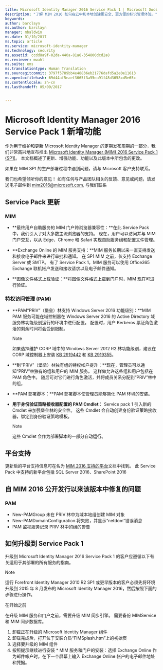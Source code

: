 ```yaml
---
title: Microsoft Identity Manager 2016 Service Pack 1 | Microsoft Docs
description: "了解 MIM 2016 如何在云中和本地创建更安全、更方便的标识管理体验。"
keywords: 
author: barclayn
ms.author: barclayn
manager: mbaldwin
ms.date: 01/10/2017
ms.topic: article
ms.service: microsoft-identity-manager
ms.technology: security
ms.assetid: ccdd8a9f-02da-440a-81a8-354800dcd2a8
ms.reviewer: mwahl
ms.suite: ems
ms.translationtype: Human Translation
ms.sourcegitcommit: 3797f5789bb4e48836eb21776dafd5a2e0e11613
ms.openlocfilehash: 69d44af5eaef3665f3a55ea91f48d3658cd5e65c
ms.contentlocale: zh-cn
ms.lasthandoff: 05/09/2017


---
```

# <a name="whats-new-for-microsoft-identity-manager-2016-service-pack-1"></a>Microsoft Identity Manager 2016 Service Pack 1 新增功能 #

作为用于维护和更新 Microsoft Identity Manager 的定期发布周期的一部分，我们非常高兴地宣布推出 [Microsoft Identity Manager (MIM) 2016 Service Pack 1 (SP1)](https://msdn.microsoft.com/subscriptions/downloads/?fileid=70212#searchTerm=&Languages=en&PageSize=10&PageIndex=0&FileId=70212)。 本文档概述了更新、增强功能、功能以及此版本中所包含的更改。

如果在 MIM SP1 的生产部署过程中遇到问题，请与 Microsoft 客户支持联系。

我们也希望倾听你的意见！ 如有任何与产品团队相关的反馈、意见或问题，请发送电子邮件到 [mim2016@microsoft.com.](mailto:mim2016@microsoft.com) 与我们联系



## <a name="updates-in-this-service-pack"></a>Service Pack 更新 #

### <a name="mim"></a>MIM

- **最终用户自助服务的 MIM 门户跨浏览器兼容性：**在此 Service Pack 中，我们引入了对大多数主流浏览器的支持。 现在，用户可以访问并与 MIM 门户交互，以从 Edge、Chrome 和 Safari 实现自助服务组和配置文件管理。

- **Exchange Online 的 MIM 服务支持：**MIM 服务长期以来一直支持发送和接收电子邮件来进行审批和通知。 在 SP1 MIM 之前，仅支持 Exchange Server 或 SMTP。 有了 Service Pack 1，MIM 服务可以使用 Office365 Exchange 联机帐户发送和接收请求以及电子邮件通知。

- **图像文件格式上载验证：**将图像文件格式上载到门户时，MIM 现在可进行验证。

### <a name="privileged-access-managementpam"></a>特权访问管理 (PAM)

- **PAM“PRIV”（堡垒）林支持 Windows Server 2016 功能级别：**MIM PAM 服务可能在域控制器在 Windows Server 2016 的 Active Directory 域服务林功能级别运行的环境中进行配置。 配置时，用户 Kerberos 票证角色激活的剩余时间将会受到限制。

    >[!Note]
    如果选择维护 CORP 域中的 Windows Server 2012 R2 林功能级别，建议在 CORP 域控制器上安装 [KB 2919442](https://support.microsoft.com/en-us/kb/2919442) 和 [KB 2919355](https://support.microsoft.com/en-us/kb/2919355)。

- **到“PRIV”（堡垒）林独有组的特权帐户提升：**现在，管理员可以通知“PRIV”林独有的组和用户的 MIM 服务。 这样做允许这些组和用户包括在 PAM 角色中。  随后可对它们进行角色激活，并将成员关系分配到“PRIV”林中的组。

- **PAM 部署脚本：**PAM 部署脚本使管理员能够简化 PAM 环境的安装。

- **用于身份验证策略接收器配置的 PAM Cmdlet：** Service pack 1 引入新的 Cmdlet 来加强堡垒林的安全性。 这些 Cmdlet 会自动创建身份验证策略接收器，绑定到身份验证策略模板。

    >[!Note]
    这些 Cmdlet 会作为部署脚本的一部分自动运行。


## <a name="platform-support"></a>平台支持
更新后的平台支持信息可在名为 [MIM 2016 支持的平台](microsoft-identity-manager-2016-supported-platforms.md)文档中找到。  此 Service Pack 中支持的新平台包括 SQL Server 2016、SharePoint 2016

## <a name="issues-fixed-in-this-release-from-mim-2016-general-availability"></a>自 MIM 2016 公开发行以来该版本中修复的问题

### <a name="pam"></a>PAM
- New-PAMGroup 未在 PRIV 林中为域本地组创建 MIM 对象
- New-PAMDomainConfiguration 将失败，并显示“netdom”错误消息
- PAM 监视服务记录 PRIV 林中的组的警告

## <a name="how-to-upgrade-to-service-pack-1"></a>如何升级到 Service Pack 1

升级到 Microsoft Identity Manager 2016 Service Pack 1 的客户应遵循以下有关适用于其部署的所有服务的指南。

>[!Note]
>运行 Forefront Identity Manager 2010 R2 SP1 或更早版本的客户必须先将环境升级到 2015 年 8 月发布的 Microsoft Identity Manager 2016，然后按照下面的步骤进行操作。

在开始之前

在升级 MIM 服务和门户之前，需要升级 MIM 同步引擎。
需要备份 MIMService 和 MIM 同步数据库。

  1. 卸载正在升级的 Microsoft Identity Manager 组件
  2. 卸载完成后，打开位于安装介质“FIMSplash.htm”上的初始页
  3. 选择要升级的 MIM 组件
  4. 按照提示继续进行安装
    * MIM 服务和门户的安装：选择 Exchange Online 作为邮件帐户时，在下一个屏幕上输入 Exchange Online 帐户的电子邮件地址和凭据。


